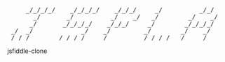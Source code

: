 <pre>
     _/_/_/_/    _/_/_/_/    _/_/_/     _/          _/_/    _/      _/    _/_/_/_/     _/_/_/        _/_/      _/    _/    _/      _/    _/_/_/ 
       _/       _/          _/    _/   _/        _/    _/    _/  _/      _/           _/    _/    _/    _/    _/    _/    _/_/    _/    _/    _/
      _/       _/_/_/_/    _/_/_/     _/        _/_/_/_/      _/        _/  _/_/     _/_/_/      _/    _/    _/    _/    _/  _/  _/    _/    _/ 
 _/  _/             _/    _/         _/        _/    _/      _/        _/    _/     _/    _/    _/    _/    _/    _/    _/    _/_/    _/    _/  
_/_/_/       _/_/_/_/    _/         _/_/_/_/  _/    _/      _/        _/_/_/_/     _/      _/    _/_/        _/_/      _/      _/    _/_/_/  
</pre>
jsfiddle-clone

